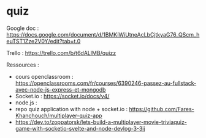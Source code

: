 # quiz
Google doc : https://docs.google.com/document/d/1BMKiWiUtneAcLbCjtkyaG76_QScm_heuTST1Zze2V0Y/edit?tab=t.0

Trello : https://trello.com/b/t6dALlMB/quizz

Ressources : 
- cours openclassroom : https://openclassrooms.com/fr/courses/6390246-passez-au-fullstack-avec-node-js-express-et-mongodb
- Socket.io : https://socket.io/docs/v4/
- node.js :
- repo quiz application with node + socket.io : https://github.com/Fares-Khanchouch/multiplayer-quiz-app
- https://dev.to/zoppatorsk/lets-build-a-multiplayer-movie-triviaquiz-game-with-socketio-svelte-and-node-devlog-3-3ij
